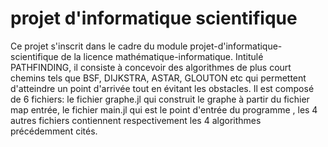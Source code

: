 # projet d'informatique scientifique
Ce projet s'inscrit dans le cadre du module projet-d'informatique-scientifique de la licence mathématique-informatique. Intitulé PATHFINDING, il consiste à concevoir des algorithmes de plus court chemins tels que BSF, DIJKSTRA, ASTAR, GLOUTON etc qui permettent d'atteindre un point d'arrivée tout en évitant les obstacles. 
Il est composé de 6 fichiers: le fichier graphe.jl qui construit le graphe à partir du fichier map entrée, le fichier main.jl qui est le point d'entrée du programme , les 4 autres fichiers contiennent respectivement les 4 algorithmes précédemment cités. 
